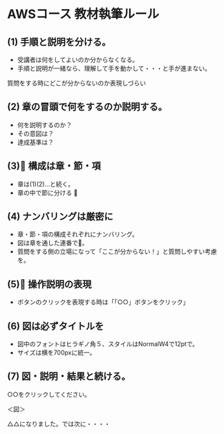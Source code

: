 # AWSコース 教材執筆ルール


## (1) 手順と説明を分ける。
  - 受講者は何をしてよいのか分からなくなる。  
  - 手順と説明が一緒なら、理解して手を動かして・・・と手が進まない。



質問をする時にどこが分からないのか表現しづらい

## (2) 章の冒頭で何をするのか説明する。
  - 何を説明するのか？
  - その意図は？
  - 達成基準は？

## (3) 構成は章・節・項
  - 章は(1)(2)...と続く。
  - 章の中で節に分ける

## (4) ナンバリングは厳密に 
  - 章・節・項の構成それぞれにナンバリング。
  - 図は章を通した連番で。
  - 質問をする側の立場になって「ここが分からない！」と質問しやすい考慮を。

## (5) 操作説明の表現
  - ボタンのクリックを表現する時は「「○○」ボタンをクリック」

## (6) 図は必ずタイトルを
  - 図中のフォントはヒラギノ角５、スタイルはNormalW4で12ptで。
  - サイズは横を700pxに統一。

## (7) 図・説明・結果と続ける。

○○をクリックしてください。

＜図＞

△△になりました。では次に・・・・